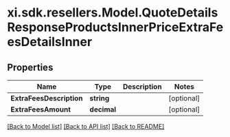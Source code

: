 # xi.sdk.resellers.Model.QuoteDetailsResponseProductsInnerPriceExtraFeesDetailsInner

## Properties

Name | Type | Description | Notes
------------ | ------------- | ------------- | -------------
**ExtraFeesDescription** | **string** |  | [optional] 
**ExtraFeesAmount** | **decimal** |  | [optional] 

[[Back to Model list]](../README.md#documentation-for-models) [[Back to API list]](../README.md#documentation-for-api-endpoints) [[Back to README]](../README.md)

